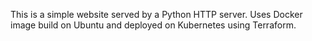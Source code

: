 This is a simple website served by a Python HTTP server. Uses Docker image build on Ubuntu and deployed on Kubernetes using Terraform.